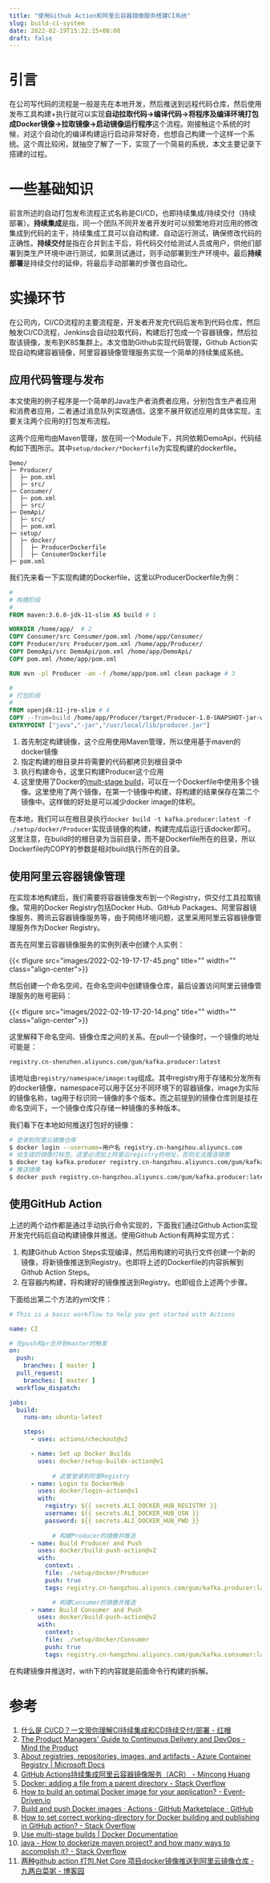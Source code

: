```yaml
---
title: "使用Github Action和阿里云容器镜像服务搭建CI系统"
slug: build-ci-system
date: 2022-02-19T15:22:15+08:00
draft: false
---
```


<!--more-->

# 引言

在公司写代码的流程是一般是先在本地开发，然后推送到远程代码仓库，然后使用发布工具构建+执行就可以实现**自动拉取代码->编译代码->将程序及编译环境打包成Docker镜像->拉取镜像->启动镜像运行程序**这个流程。刚接触这个系统的时候，对这个自动化的编译构建运行启动非常好奇，也想自己构建一个这样一个系统。这个周比较闲，就抽空了解了一下，实现了一个简易的系统，本文主要记录下搭建的过程。

# 一些基础知识

前言所述的自动打包发布流程正式名称是CI/CD，也即持续集成/持续交付（持续部署）。**持续集成**是指，同一个团队不同开发者开发时可以频繁地将对应用的修改集成到代码的主干，持续集成工具可以自动构建、自动运行测试，确保修改代码的正确性。**持续交付**是指在合并到主干后，将代码交付给测试人员或用户，供他们部署到类生产环境中进行测试，如果测试通过，则手动部署到生产环境中。最后**持续部署**是持续交付的延伸，将最后手动部署的步骤也自动化。

# 实操环节

在公司内，CI/CD流程的主要流程是，开发者开发完代码后发布到代码仓库，然后触发CI/CD流程，Jenkins会自动拉取代码，构建后打包成一个容器镜像，然后拉取该镜像，发布到K8S集群上。本文借助Github实现代码管理，Github Action实现自动构建容器镜像，阿里容器镜像管理服务实现一个简单的持续集成系统。

## 应用代码管理与发布

本文使用的例子程序是一个简单的Java生产者消费者应用，分别包含生产者应用和消费者应用，二者通过消息队列实现通信。这里不展开叙述应用的具体实现，主要关注两个应用的打包发布流程。

这两个应用均由Maven管理，放在同一个Module下，共同依赖DemoApi，代码结构如下图所示。其中`setup/docker/*Dockerfile`为实现构建的dockerfile。

```
Demo/
├─ Producer/
│  ├─ pom.xml
│  ├─ src/
├─ Consumer/
│  ├─ pom.xml
│  ├─ src/
├─ DemApi/
│  ├─ src/
│  ├─ pom.xml
├─ setup/
│  ├─ docker/
│  │  ├─ ProducerDockerfile
│  │  ├─ ConsumerDockerfile
├─ pom.xml
```

我们先来看一下实现构建的Dockerfile，这里以ProducerDockerfile为例：

```dockerfile
#
# 构建阶段
#
FROM maven:3.6.0-jdk-11-slim AS build # 1

WORKDIR /home/app/ 	# 2
COPY Consumer/src Consumer/pom.xml /home/app/Consumer/ 
COPY Producer/src Producer/pom.xml /home/app/Producer/
COPY DemoApi/src DemoApi/pom.xml /home/app/DemoApi/
COPY pom.xml /home/app/pom.xml

RUN mvn -pl Producer -am -f /home/app/pom.xml clean package # 3

#
# 打包阶段
#
FROM openjdk:11-jre-slim # 4
COPY --from=build /home/app/Producer/target/Producer-1.0-SNAPSHOT-jar-with-dependencies.jar /usr/local/lib/producer.jar
ENTRYPOINT ["java","-jar","/usr/local/lib/producer.jar"] 
```

1. 首先制定构建镜像，这个应用使用Maven管理，所以使用基于maven的docker镜像
2. 指定构建的根目录并将需要的代码都拷贝到根目录中
3. 执行构建命令，这里只构建Producer这个应用
4. 这里使用了Docker的[mult-stage build](https://docs.docker.com/develop/develop-images/multistage-build/)，可以在一个Dockerfile中使用多个镜像。这里使用了两个镜像，在第一个镜像中构建，将构建的结果保存在第二个镜像中。这样做的好处是可以减少docker image的体积。

在本地，我们可以在根目录执行`docker build -t kafka.producer:latest -f ./setup/docker/Producer`实现该镜像的构建，构建完成后运行该docker即可。这里注意，在build时的根目录为当前目录，而不是Dockerfile所在的目录，所以Dockerfile内COPY的参数是相对build执行所在的目录。

## 使用阿里云容器镜像管理

在实现本地构建后，我们需要将容器镜像发布到一个Registry，供交付工具拉取镜像。常用的Docker Registry包括Docker Hub、GitHub Packages、阿里容器镜像服务、腾讯云容器镜像服务等，由于网络环境问题，这里采用阿里云容器镜像管理服务作为Docker Registry。

首先在阿里云容器镜像服务的实例列表中创建个人实例：

{{< tfigure src="images/2022-02-19-17-17-45.png" title="" width="" class="align-center">}}

然后创建一个命名空间，在命名空间中创建镜像仓库，最后设置访问阿里云镜像管理服务的账号密码：

{{< tfigure src="images/2022-02-19-17-20-14.png" title="" width="" class="align-center">}}

这里解释下命名空间、镜像仓库之间的关系。在pull一个镜像时，一个镜像的地址可能是：

```
registry.cn-shenzhen.aliyuncs.com/gum/kafka.producer:latest
```

该地址由`registry/namespace/image:tag`组成。其中registry用于存储和分发所有的docker镜像，namespace可以用于区分不同环境下的容器镜像，image为实际的镜像名称，tag用于标识同一镜像的多个版本。而之前提到的镜像仓库则是挂在命名空间下，一个镜像仓库只存储一种镜像的多种版本。

我们看下在本地如何推送打包好的镜像：

```bash
# 登录到阿里云镜像仓库
$ docker login --username=用户名 registry.cn-hangzhou.aliyuncs.com
# 给生成的镜像打标签，这里必须加上阿里云registry的地址，否则无法推送镜像
$ docker tag kafka.producer registry.cn-hangzhou.aliyuncs.com/gum/kafka.producer:latest
# 推送镜像
$ docker push registry.cn-hangzhou.aliyuncs.com/gum/kafka.producer:latest
```

## 使用GitHub Action

上述的两个动作都是通过手动执行命令实现的，下面我们通过Github Action实现开发完代码后自动构建镜像并推送。使用Github Action有两种实现方式：

1. 构建Github Action Steps实现编译，然后用构建的可执行文件创建一个新的镜像，将新镜像推送到Registry。也即将上述的Dockerfile的内容拆解到Github Action Steps。
2. 在容器内构建，将构建好的镜像推送到Registry。也即组合上述两个步骤。

下面给出第二个方法的yml文件：

```yaml
# This is a basic workflow to help you get started with Actions

name: CI

# 在push和pr合并到master时触发
on:
  push:
    branches: [ master ]
  pull_request:
    branches: [ master ]
  workflow_dispatch:

jobs:
  build:
    runs-on: ubuntu-latest

    steps:
      - uses: actions/checkout@v2

      - name: Set up Docker Buildx
        uses: docker/setup-buildx-action@v1
			
			# 这里登录到阿里Registry
      - name: Login to DockerHub
        uses: docker/login-action@v1
        with:
          registry: ${{ secrets.ALI_DOCKER_HUB_REGISTRY }}
          username: ${{ secrets.ALI_DOCKER_HUB_USN }}
          password: ${{ secrets.ALI_DOCKER_HUB_PWD }}
			
			# 构建Producer的镜像并推送
      - name: Build Producer and Push
        uses: docker/build-push-action@v2
        with:
          context: .
          file: ./setup/docker/Producer
          push: true
          tags: registry.cn-hangzhou.aliyuncs.com/gum/kafka.producer:latest

			# 构建Consumer的镜像并推送
      - name: Build Consumer and Push
        uses: docker/build-push-action@v2
        with:
          context: .
          file: ./setup/docker/Consumer
          push: true
          tags: registry.cn-hangzhou.aliyuncs.com/gum/kafka.consumer:latest

```

在构建镜像并推送时，with下的内容就是前面命令行构建的拆解。


# 参考

1. [什么是 CI/CD？一文带你理解CI持续集成和CD持续交付/部署 - 红帽](https://www.redhat.com/zh/topics/devops/what-is-ci-cd)
2. [The Product Managers' Guide to Continuous Delivery and DevOps - Mind the Product](https://www.mindtheproduct.com/what-the-hell-are-ci-cd-and-devops-a-cheatsheet-for-the-rest-of-us/)
3. [About registries, repositories, images, and artifacts - Azure Container Registry | Microsoft Docs](https://docs.microsoft.com/en-us/azure/container-registry/container-registry-concepts)
3. [GitHub Actions持续集成阿里云容器镜像服务（ACR） - Mincong Huang](https://mincong.io/cn/github-actions-acr/)
3. [Docker: adding a file from a parent directory - Stack Overflow](https://stackoverflow.com/questions/24537340/docker-adding-a-file-from-a-parent-directory)
3. [How to build an optimal Docker image for your application? - Event-Driven.io](https://event-driven.io/en/how_to_buid_an_optimal_docker_image_for_your_application/)
3. [Build and push Docker images · Actions · GitHub Marketplace · GitHub](https://github.com/marketplace/actions/build-and-push-docker-images#git-context)
3. [How to set correct working-directory for Docker building and publishing in GitHub action? - Stack Overflow](https://stackoverflow.com/questions/63786311/how-to-set-correct-working-directory-for-docker-building-and-publishing-in-githu)
3. [Use multi-stage builds | Docker Documentation](https://docs.docker.com/develop/develop-images/multistage-build/)
3. [java - How to dockerize maven project? and how many ways to accomplish it? - Stack Overflow](https://stackoverflow.com/questions/27767264/how-to-dockerize-maven-project-and-how-many-ways-to-accomplish-it)
3. [两种github action 打包.Net Core 项目docker镜像推送到阿里云镜像仓库 - 九两白菜粥 - 博客园](https://www.cnblogs.com/jiuliangbaicaizhou/p/15224138.html)